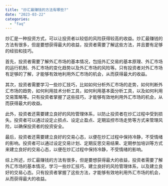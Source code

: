 ```yaml
---
title: "炒汇最赚钱的方法有哪些?"
date: "2023-03-22"
categories: 
  - "faq"
---
```


炒汇是一种投资方式，可以让投资者以较低的风险获得较高的收益。炒汇最赚钱的方法有很多，但是要想获得最大的收益，投资者需要了解这些方法，并且要有足够的经验和技巧。

首先，投资者需要了解外汇市场的基本情况，包括外汇交易的基本原理、外汇市场的运行机制、外汇市场的变化趋势以及外汇市场的风险等。只有投资者对外汇市场有足够的了解，才能够有效地利用外汇市场的机会，从而获得最大的收益。

其次，投资者需要学习一些炒汇技巧，比如如何分析外汇市场的走势，如何判断外汇市场的趋势，如何利用技术分析工具，如何利用基本面分析工具，以及如何利用交易策略等。只有投资者掌握了这些技巧，才能够有效地利用外汇市场的机会，从而获得最大的收益。

此外，投资者还需要建立良好的风险管理体系，以防止投资者在炒汇过程中受到损失。投资者可以通过设定止损点、设定止盈点、定期监控市场走势等方式来管理风险，以确保投资者的投资安全。

最后，投资者还需要建立良好的交易心态，以便在炒汇过程中保持冷静，不受情绪的影响。投资者可以通过设定交易计划、定期反思交易结果、定期参加培训等方式来建立良好的交易心态，以便在炒汇过程中保持冷静，不受情绪的影响。

综上所述，炒汇最赚钱的方法有很多，但是要想获得最大的收益，投资者需要了解外汇市场的基本情况，学习一些炒汇技巧，建立良好的风险管理体系，以及建立良好的交易心态。只有投资者掌握了这些方法，才能够有效地利用外汇市场的机会，从而获得最大的收益。
